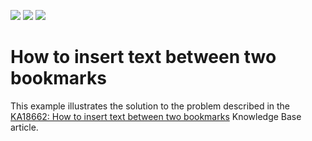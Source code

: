 <!-- default badges list -->
![](https://img.shields.io/endpoint?url=https://codecentral.devexpress.com/api/v1/VersionRange/128610768/12.2.10%2B)
[![](https://img.shields.io/badge/Open_in_DevExpress_Support_Center-FF7200?style=flat-square&logo=DevExpress&logoColor=white)](https://supportcenter.devexpress.com/ticket/details/E4405)
[![](https://img.shields.io/badge/📖_How_to_use_DevExpress_Examples-e9f6fc?style=flat-square)](https://docs.devexpress.com/GeneralInformation/403183)
<!-- default badges end -->
# How to insert text between two bookmarks


<p>This example illustrates the solution to the problem described in the <a href="https://www.devexpress.com/Support/Center/p/KA18662">KA18662: How to insert text between two bookmarks</a> Knowledge Base article.</p>

<br/>


